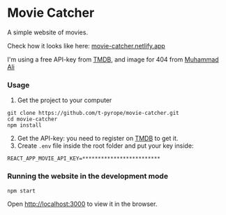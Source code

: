 # Movie Catcher

A simple website of movies.

Check how it looks like here: [movie-catcher.netlify.app](https://movie-catcher.netlify.app/)

I'm using a free API-key from [TMDB](https://www.themoviedb.org/), and image for 404 from [Muhammad Ali](https://www.flaticon.com/authors/muhammad-ali)

### Usage
1. Get the project to your computer
```
git clone https://github.com/t-pyrope/movie-catcher.git
cd movie-catcher
npm install
```
2. Get the API-key: you need to register on [TMDB](https://www.themoviedb.org/) to get it.
3. Create `.env` file inside the root folder and put your key inside:
```
REACT_APP_MOVIE_API_KEY=*************************
```

### Running the website in the development mode

`npm start`

Open [http://localhost:3000](http://localhost:3000) to view it in the browser.
